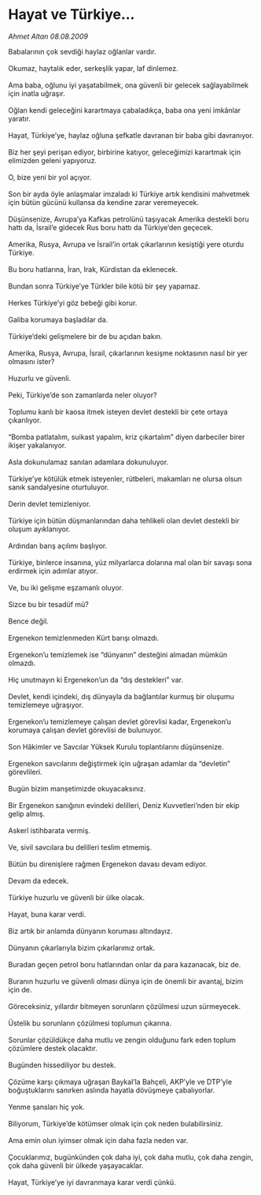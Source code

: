 # Hayat ve Türkiye...

*Ahmet Altan 08.08.2009*

<div class="taraf_structure_2col_1zq">
<div class="margen_n">



 <p>Babalarının çok sevdiği haylaz oğlanlar vardır. <br/><br/>Okumaz, haytalık eder, serkeşlik yapar, laf dinlemez. <br/><br/>Ama baba, oğlunu iyi yaşatabilmek, ona güvenli bir gelecek sağlayabilmek için inatla uğraşır. <br/><br/>Oğlan kendi geleceğini karartmaya çabaladıkça, baba ona yeni imkânlar yaratır. <br/><br/>Hayat, Türkiye’ye, haylaz oğluna şefkatle davranan bir baba gibi davranıyor. <br/><br/>Biz her şeyi perişan ediyor, birbirine katıyor, geleceğimizi karartmak için elimizden geleni yapıyoruz. <br/><br/>O, bize yeni bir yol açıyor. <br/><br/>Son bir ayda öyle anlaşmalar imzaladı ki Türkiye artık kendisini mahvetmek için bütün gücünü kullansa da kendine zarar veremeyecek. <br/><br/>Düşünsenize, Avrupa’ya Kafkas petrolünü taşıyacak Amerika destekli boru hattı da, İsrail’e gidecek Rus boru hattı da Türkiye’den geçecek. <br/><br/>Amerika, Rusya, Avrupa ve İsrail’in ortak çıkarlarının kesiştiği yere oturdu Türkiye. <br/><br/>Bu boru hatlarına, İran, Irak, Kürdistan da eklenecek. <br/><br/>Bundan sonra Türkiye’ye Türkler bile kötü bir şey yapamaz. <br/><br/>Herkes Türkiye’yi göz bebeği gibi korur. <br/><br/>Galiba korumaya başladılar da. <br/><br/>Türkiye’deki gelişmelere bir de bu açıdan bakın. <br/><br/>Amerika, Rusya, Avrupa, İsrail, çıkarlarının kesişme noktasının nasıl bir yer olmasını ister? <br/><br/>Huzurlu ve güvenli. <br/><br/>Peki, Türkiye’de son zamanlarda neler oluyor? <br/><br/>Toplumu kanlı bir kaosa itmek isteyen devlet destekli bir çete ortaya çıkarılıyor. <br/><br/>“Bomba patlatalım, suikast yapalım, kriz çıkartalım” diyen darbeciler birer ikişer yakalanıyor. <br/><br/>Asla dokunulamaz sanılan adamlara dokunuluyor. <br/><br/>Türkiye’ye kötülük etmek isteyenler, rütbeleri, makamları ne olursa olsun sanık sandalyesine oturtuluyor. <br/><br/>Derin devlet temizleniyor. <br/><br/>Türkiye için bütün düşmanlarından daha tehlikeli olan devlet destekli bir oluşum ayıklanıyor. <br/><br/>Ardından barış açılımı başlıyor. <br/><br/>Türkiye, binlerce insanına, yüz milyarlarca dolarına mal olan bir savaşı sona erdirmek için adımlar atıyor. <br/><br/>Ve, bu iki gelişme eşzamanlı oluyor. <br/><br/>Sizce bu bir tesadüf mü? <br/><br/>Bence değil. <br/><br/>Ergenekon temizlenmeden Kürt barışı olmazdı. <br/><br/>Ergenekon’u temizlemek ise “dünyanın” desteğini almadan mümkün olmazdı. <br/><br/>Hiç unutmayın ki Ergenekon’un da “dış destekleri” var. <br/><br/>Devlet, kendi içindeki, dış dünyayla da bağlantılar kurmuş bir oluşumu temizlemeye uğraşıyor. <br/><br/>Ergenekon’u temizlemeye çalışan devlet görevlisi kadar, Ergenekon’u korumaya çalışan devlet görevlisi de bulunuyor. <br/><br/>Son Hâkimler ve Savcılar Yüksek Kurulu toplantılarını düşünsenize. <br/><br/>Ergenekon savcılarını değiştirmek için uğraşan adamlar da “devletin” görevlileri. <br/><br/>Bugün bizim manşetimizde okuyacaksınız. <br/><br/>Bir Ergenekon sanığının evindeki delilleri, Deniz Kuvvetleri’nden bir ekip gelip almış. <br/><br/>Askerî istihbarata vermiş. <br/><br/>Ve, sivil savcılara bu delilleri teslim etmemiş. <br/><br/>Bütün bu direnişlere rağmen Ergenekon davası devam ediyor. <br/><br/>Devam da edecek. <br/><br/>Türkiye huzurlu ve güvenli bir ülke olacak. <br/><br/>Hayat, buna karar verdi. <br/><br/>Biz artık bir anlamda dünyanın koruması altındayız. <br/><br/>Dünyanın çıkarlarıyla bizim çıkarlarımız ortak. <br/><br/>Buradan geçen petrol boru hatlarından onlar da para kazanacak, biz de.<br/><br/>Buranın huzurlu ve güvenli olması dünya için de önemli bir avantaj, bizim için de. <br/><br/>Göreceksiniz, yıllardır bitmeyen sorunların çözülmesi uzun sürmeyecek. <br/><br/>Üstelik bu sorunların çözülmesi toplumun çıkarına. <br/><br/>Sorunlar çözüldükçe daha mutlu ve zengin olduğunu fark eden toplum çözümlere destek olacaktır. <br/><br/>Bugünden hissediliyor bu destek. <br/><br/>Çözüme karşı çıkmaya uğraşan Baykal’la Bahçeli, AKP’yle ve DTP’yle boğuştuklarını sanırken aslında hayatla dövüşmeye çabalıyorlar. <br/><br/>Yenme şansları hiç yok. <br/><br/>Biliyorum, Türkiye’de kötümser olmak için çok neden bulabilirsiniz. <br/><br/>Ama emin olun iyimser olmak için daha fazla neden var. <br/><br/>Çocuklarımız, bugünkünden çok daha iyi, çok daha mutlu, çok daha zengin, çok daha güvenli bir ülkede yaşayacaklar. <br/><br/>Hayat, Türkiye’ye iyi davranmaya karar verdi çünkü.</p>
<br/>
<br/>
<br/>



<br/>


<div id="taraf_not">
</div>

</div>


</div>
